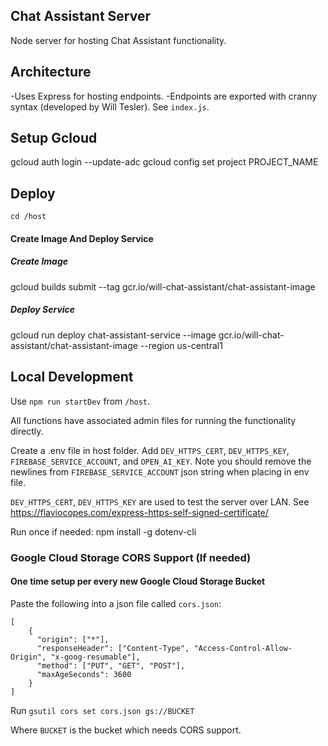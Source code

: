 ## Chat Assistant Server

Node server for hosting Chat Assistant functionality.

## Architecture

-Uses Express for hosting endpoints.
-Endpoints are exported with cranny syntax (developed by Will Tesler). See `index.js`.

## Setup Gcloud

gcloud auth login --update-adc
gcloud config set project PROJECT_NAME

## Deploy

`cd /host`

#### Create Image And Deploy Service
##### Create Image
gcloud builds submit --tag gcr.io/will-chat-assistant/chat-assistant-image

##### Deploy Service
gcloud run deploy chat-assistant-service --image gcr.io/will-chat-assistant/chat-assistant-image --region us-central1

## Local Development

Use `npm run startDev` from `/host`.

All functions have associated admin files for running the functionality directly.

Create a .env file in host folder. Add `DEV_HTTPS_CERT`, `DEV_HTTPS_KEY`, `FIREBASE_SERVICE_ACCOUNT`, and `OPEN_AI_KEY`.
Note you should remove the newlines from `FIREBASE_SERVICE_ACCOUNT` json string when placing in env file.

`DEV_HTTPS_CERT`, `DEV_HTTPS_KEY` are used to test the server over LAN.
See https://flaviocopes.com/express-https-self-signed-certificate/

Run once if needed:
npm install -g dotenv-cli

### Google Cloud Storage CORS Support (If needed)

#### One time setup per every new Google Cloud Storage Bucket
Paste the following into a json file called `cors.json`:
```
[
    {
      "origin": ["*"],
      "responseHeader": ["Content-Type", "Access-Control-Allow-Origin", "x-goog-resumable"],
      "method": ["PUT", "GET", "POST"],
      "maxAgeSeconds": 3600
    }
]
```

Run `gsutil cors set cors.json gs://BUCKET`

Where `BUCKET` is the bucket which needs CORS support.
